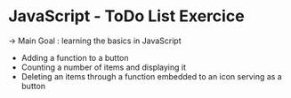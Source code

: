 # JavaScript - ToDo List Exercice
-> Main Goal : learning the basics in JavaScript

- Adding a function to a button
- Counting a number of items and displaying it
- Deleting an items through a function embedded to an icon serving as a button
